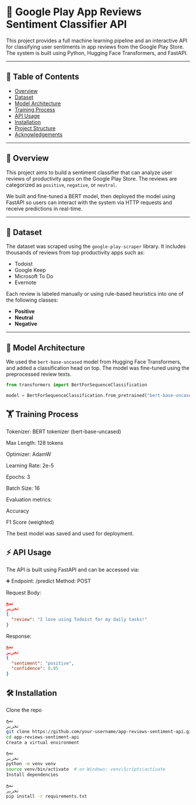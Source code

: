 # 🧠 Google Play App Reviews Sentiment Classifier API

This project provides a full machine learning pipeline and an interactive API for classifying user sentiments in app reviews from the Google Play Store. The system is built using Python, Hugging Face Transformers, and FastAPI.

---

## 📌 Table of Contents

- [Overview](#overview)
- [Dataset](#dataset)
- [Model Architecture](#model-architecture)
- [Training Process](#training-process)
- [API Usage](#api-usage)
- [Installation](#installation)
- [Project Structure](#project-structure)
- [Acknowledgements](#acknowledgements)

---

## 📖 Overview

This project aims to build a sentiment classifier that can analyze user reviews of productivity apps on the Google Play Store. The reviews are categorized as `positive`, `negative`, or `neutral`.

We built and fine-tuned a BERT model, then deployed the model using FastAPI so users can interact with the system via HTTP requests and receive predictions in real-time.

---

## 📂 Dataset

The dataset was scraped using the `google-play-scraper` library. It includes thousands of reviews from top productivity apps such as:

- Todoist
- Google Keep
- Microsoft To Do
- Evernote

Each review is labeled manually or using rule-based heuristics into one of the following classes:

- **Positive**
- **Neutral**
- **Negative**

---

## 🧠 Model Architecture

We used the `bert-base-uncased` model from Hugging Face Transformers, and added a classification head on top. The model was fine-tuned using the preprocessed review texts.

```python
from transformers import BertForSequenceClassification

model = BertForSequenceClassification.from_pretrained("bert-base-uncased", num_labels=3)
```


## 🏋️ Training Process
Tokenizer: BERT tokenizer (bert-base-uncased)

Max Length: 128 tokens

Optimizer: AdamW

Learning Rate: 2e-5

Epochs: 3

Batch Size: 16

Evaluation metrics:

Accuracy

F1 Score (weighted)

The best model was saved and used for deployment.

## ⚡ API Usage
The API is built using FastAPI and can be accessed via:

➕ Endpoint: /predict
Method: POST

Request Body:

```json
نسخ
تحرير
{
  "review": "I love using Todoist for my daily tasks!"
}
```
Response:

```json
نسخ
تحرير
{
  "sentiment": "positive",
  "confidence": 0.95
}
```

## 🛠️ Installation
Clone the repo

``` bash
نسخ
تحرير
git clone https://github.com/your-username/app-reviews-sentiment-api.git
cd app-reviews-sentiment-api
Create a virtual environment
```
```bash
نسخ
تحرير
python -m venv venv
source venv/bin/activate  # on Windows: venv\Scripts\activate
Install dependencies
```
```bash
نسخ
تحرير
pip install -r requirements.txt
```
